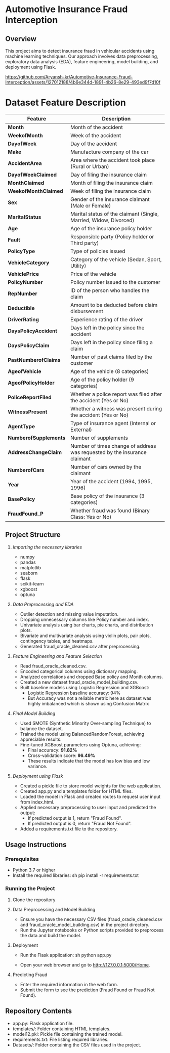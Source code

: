 # Automotive Insurance Fraud Interception

## Overview
This project aims to detect insurance fraud in vehicular accidents using machine learning techniques. Our approach involves data preprocessing, exploratory data analysis (EDA), feature engineering, model building, and deployment using Flask.

https://github.com/Aryansh-kr/Automotive-Insurance-Fraud-Interception/assets/127012188/4b6e344d-1891-4b26-8e29-493ed9f7d10f

# Dataset Feature Description

| Feature               | Description                                                              |
|-----------------------|--------------------------------------------------------------------------|
| **Month**             | Month of the accident                                                    |
| **WeekofMonth**       | Week of the accident                                                     |
| **DayofWeek**         | Day of the accident                                                      |
| **Make**              | Manufacture company of the car                                           |
| **AccidentArea**      | Area where the accident took place (Rural or Urban)                      |
| **DayofWeekClaimed**  | Day of filing the insurance claim                                        |
| **MonthClaimed**      | Month of filing the insurance claim                                      |
| **WeekofMonthClaimed**| Week of filing the insurance claim                                       |
| **Sex**               | Gender of the insurance claimant (Male or Female)                        |
| **MaritalStatus**     | Marital status of the claimant (Single, Married, Widow, Divorced)        |
| **Age**               | Age of the insurance policy holder                                       |
| **Fault**             | Responsible party (Policy holder or Third party)                         |
| **PolicyType**        | Type of policies issued                                                  |
| **VehicleCategory**   | Category of the vehicle (Sedan, Sport, Utility)                          |
| **VehiclePrice**      | Price of the vehicle                                                     |
| **PolicyNumber**      | Policy number issued to the customer                                     |
| **RepNumber**         | ID of the person who handles the claim                                   |
| **Deductible**        | Amount to be deducted before claim disbursement                          |
| **DriverRating**      | Experience rating of the driver                                          |
| **DaysPolicyAccident**| Days left in the policy since the accident                               |
| **DaysPolicyClaim**   | Days left in the policy since filing a claim                             |
| **PastNumberofClaims**| Number of past claims filed by the customer                              |
| **AgeofVehicle**      | Age of the vehicle (8 categories)                                        |
| **AgeofPolicyHolder** | Age of the policy holder (9 categories)                                  |
| **PoliceReportFiled** | Whether a police report was filed after the accident (Yes or No)         |
| **WitnessPresent**    | Whether a witness was present during the accident (Yes or No)            |
| **AgentType**         | Type of insurance agent (Internal or External)                           |
| **NumberofSupplements**| Number of supplements                                                   |
| **AddressChangeClaim**| Number of times change of address was requested by the insurance claimant|
| **NumberofCars**      | Number of cars owned by the claimant                                     |
| **Year**              | Year of the accident (1994, 1995, 1996)                                  |
| **BasePolicy**        | Base policy of the insurance (3 categories)                              |
| **FraudFound_P**      | Whether fraud was found (Binary Class: Yes or No)                        |



## Project Structure
1. *Importing the necessary libraries*
    - numpy
    - pandas
    - matplotlib
    - seaborn
    - flask
    - scikit-learn
    - xgboost
    - optuna

2. *Data Preprocessing and EDA*
    - Outlier detection and missing value imputation.
    - Dropping unnecessary columns like Policy number and index.
    - Univariate analysis using bar charts, pie charts, and distribution plots.
    - Bivariate and multivariate analysis using violin plots, pair plots, contingency tables, and heatmaps.
    - Generated fraud_oracle_cleaned.csv after preprocessing.

3. *Feature Engineering and Feature Selection*
    - Read fraud_oracle_cleaned.csv.
    - Encoded categorical columns using dictionary mapping.
    - Analyzed correlations and dropped Base policy and Month columns.
    - Created a new dataset fraud_oracle_model_building.csv.
    - Built baseline models using Logistic Regression and XGBoost:
        - Logistic Regression baseline accuracy: 94%
        - But Accuracy was not a reliable metric here as dataset was highly imbalanced which is shown using Confusion Matrix

4. *Final Model Building*
    - Used SMOTE (Synthetic Minority Over-sampling Technique) to balance the dataset.
    - Trained the model using BalancedRandomForest, achieving appreciable results.
    - Fine-tuned XGBoost parameters using Optuna, achieving:
        - Final accuracy:  **91.82%**
        - Cross-validation score:  **96.49%**
        - These results indicate that the model has low bias and low variance.

5. *Deployment using Flask*
    - Created a pickle file to store model weights for the web application.
    - Created app.py and a templates folder for HTML files.
    - Loaded the model in Flask and created routes to request user input from index.html.
    - Applied necessary preprocessing to user input and predicted the output:
        - If predicted output is 1, return "Fraud Found".
        - If predicted output is 0, return "Fraud Not Found".
    - Added a requirements.txt file to the repository.

## Usage Instructions
### Prerequisites
- Python 3.7 or higher
- Install the required libraries:
    sh
    pip install -r requirements.txt
    

### Running the Project
1. Clone the repository

2. Data Preprocessing and Model Building
    - Ensure you have the necessary CSV files (fraud_oracle_cleaned.csv and fraud_oracle_model_building.csv) in the project directory.
    - Run the Jupyter notebooks or Python scripts provided to preprocess the data and build the model.

3. Deployment
    - Run the Flask application:
        sh
        python app.py
        
    - Open your web browser and go to http://127.0.0.1:5000/Home.

4. Predicting Fraud
    - Enter the required information in the web form.
    - Submit the form to see the prediction (Fraud Found or Fraud Not Found).

## Repository Contents
- app.py: Flask application file.
- templates/: Folder containing HTML templates.
- model12.pkl: Pickle file containing the trained model.
- requirements.txt: File listing required libraries.
- Datasets/: Folder containing the CSV files used in the project.


